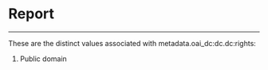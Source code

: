# Report
---
These are the distinct values associated with metadata.oai_dc:dc.dc:rights:

1. Public domain
